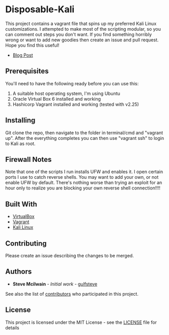 # Disposable-Kali                                          

This project contains a vagrant file that spins up my preferred Kali Linux customizations.  I attempted to make most of the scripting modular, so you can comment out steps you don't want.  If you find something horribly wrong or want to add new goodies then create an issue and pull request.  Hope you find this useful!

* [Blog Post](https://blog.stevemcilwa.in/posts/disposable-kali)

## Prerequisites

You'll need to have the following ready before you can use this:

1. A suitable host operating system, I'm using Ubuntu
2. Oracle Virtual Box 6 installed and working
3. Hashicorp Vagrant installed and working (tested with v2.25)

## Installing

Git clone the repo, then navigate to the folder in terminal/cmd and "vagrant up".  After the everything completes you can then use "vagrant ssh" to login to Kali as root.

## Firewall Notes

Note that one of the scripts I run installs UFW and enables it.  I open certain ports I use to catch reverse shells.  You may want to add your own, or not enable UFW by default.  There's nothing worse than trying an exploit for an hour only to realize you are blocking your own reverse shell connection!!!!

## Built With

* [VirtualBox](https://www.virtualbox.org/)
* [Vagrant](https://www.vagrantup.com/)
* [Kali Linux](https://www.kali.org/)

## Contributing

Please create an issue describing the changes to be merged.

## Authors

* **Steve Mcilwain** - *Initial work* - [gulfsteve](https://github.com/stevemcilwain)

See also the list of [contributors](https://github.com/gulfsteve/Disposable-Kali/graphs/contributors) who participated in this project.

## License

This project is licensed under the MIT License - see the [LICENSE](LICENSE) file for details
